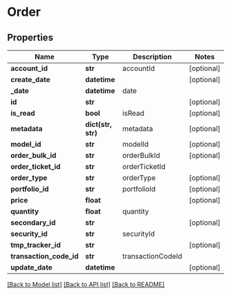 # Order

## Properties
Name | Type | Description | Notes
------------ | ------------- | ------------- | -------------
**account_id** | **str** | accountId | [optional] 
**create_date** | **datetime** |  | [optional] 
**_date** | **datetime** | date | 
**id** | **str** |  | [optional] 
**is_read** | **bool** | isRead | [optional] 
**metadata** | **dict(str, str)** | metadata | [optional] 
**model_id** | **str** | modelId | [optional] 
**order_bulk_id** | **str** | orderBulkId | [optional] 
**order_ticket_id** | **str** | orderTicketId | 
**order_type** | **str** | orderType | [optional] 
**portfolio_id** | **str** | portfolioId | [optional] 
**price** | **float** |  | [optional] 
**quantity** | **float** | quantity | 
**secondary_id** | **str** |  | [optional] 
**security_id** | **str** | securityId | 
**tmp_tracker_id** | **str** |  | [optional] 
**transaction_code_id** | **str** | transactionCodeId | 
**update_date** | **datetime** |  | [optional] 

[[Back to Model list]](../README.md#documentation-for-models) [[Back to API list]](../README.md#documentation-for-api-endpoints) [[Back to README]](../README.md)


